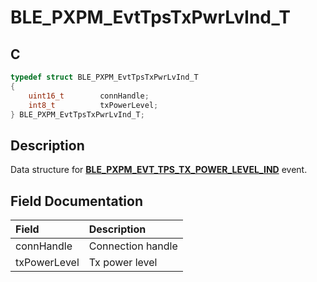 # BLE_PXPM_EvtTpsTxPwrLvInd_T

## C

```c
typedef struct BLE_PXPM_EvtTpsTxPwrLvInd_T
{
    uint16_t        connHandle;
    int8_t          txPowerLevel;
} BLE_PXPM_EvtTpsTxPwrLvInd_T;
```

## Description

Data structure for **[BLE_PXPM_EVT_TPS_TX_POWER_LEVEL_IND](GUID-82542FDE-2CB4-4B73-ADBC-FE76BDD7E6EF.md)** event.


## Field Documentation

|Field|Description|
|:---|:---|
|connHandle|Connection handle|
|txPowerLevel|Tx power level|
